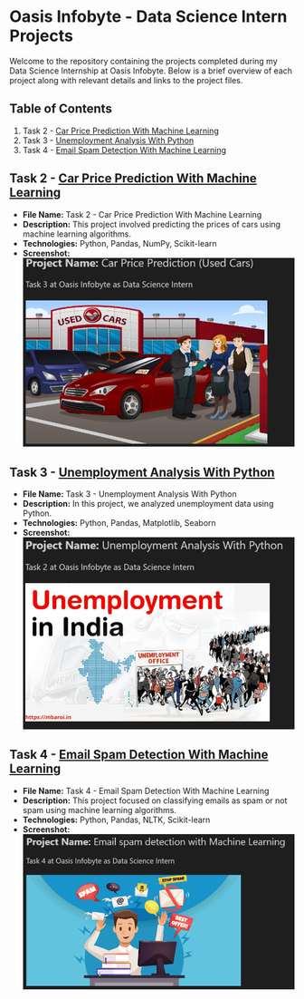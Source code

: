 # Oasis Infobyte - Data Science Intern Projects

Welcome to the repository containing the projects completed during my Data Science Internship at Oasis Infobyte. Below is a brief overview of each project along with relevant details and links to the project files.

## Table of Contents

1. Task 2 - [Car Price Prediction With Machine Learning](https://github.com/Sonkhe-Shongwe/OIBSIP/tree/main/Task%202%20Car%20Price%20Prediction%20With%20Machine%20Learning)
2. Task 3 - [Unemployment Analysis With Python](https://github.com/Sonkhe-Shongwe/OIBSIP/tree/main/Task%203%20Unemployment%20Analysis%20With%20Python)
3. Task 4 - [Email Spam Detection With Machine Learning](https://github.com/Sonkhe-Shongwe/OIBSIP/tree/main/Task%204%20%20Email%20Spam%20Detection%20With%20Machine%20Learning)


## Task 2 - [Car Price Prediction With Machine Learning](https://github.com/Sonkhe-Shongwe/OIBSIP/tree/main/Task%202%20Car%20Price%20Prediction%20With%20Machine%20Learning)

- **File Name:** Task 2 - Car Price Prediction With Machine Learning
- **Description:** This project involved predicting the prices of cars using machine learning algorithms.
- **Technologies:** Python, Pandas, NumPy, Scikit-learn
- **Screenshot:**<br>
[![Car Price Prediction Screenshot](/Task%202%20Car%20Price%20Prediction%20With%20Machine%20Learning/Car_ScreenShot.PNG)](https://raw.githubusercontent.com/Sonkhe-Shongwe/OIBSIP/main/Task%202%20Car%20Price%20Prediction%20With%20Machine%20Learning/Car_ScreenShot.PNG)


## Task 3 - [Unemployment Analysis With Python](https://github.com/Sonkhe-Shongwe/OIBSIP/tree/main/Task%203%20Unemployment%20Analysis%20With%20Python)

- **File Name:** Task 3 - Unemployment Analysis With Python
- **Description:** In this project, we analyzed unemployment data using Python.
- **Technologies:** Python, Pandas, Matplotlib, Seaborn
- **Screenshot:**<br>
[![Unemployment Analysis Screenshot](/Task%203%20Unemployment%20Analysis%20With%20Python/Unemployment_ScreenShot.png)](https://github.com/Sonkhe-Shongwe/OIBSIP/blob/main/Task%203%20Unemployment%20Analysis%20With%20Python/Unemployment_ScreenShot.png)


## Task 4 - [Email Spam Detection With Machine Learning](https://github.com/Sonkhe-Shongwe/OIBSIP/tree/main/Task%204%20%20Email%20Spam%20Detection%20With%20Machine%20Learning)

- **File Name:** Task 4 - Email Spam Detection With Machine Learning
- **Description:** This project focused on classifying emails as spam or not spam using machine learning algorithms.
- **Technologies:** Python, Pandas, NLTK, Scikit-learn
- **Screenshot:**<br>
[![Email Spam Detection Screenshot](/Task%204%20%20Email%20Spam%20Detection%20With%20Machine%20Learning/Spam_ScreenShot.PNG)](https://github.com/Sonkhe-Shongwe/OIBSIP/blob/main/Task%204%20%20Email%20Spam%20Detection%20With%20Machine%20Learning/Spam_ScreenShot.PNG)
